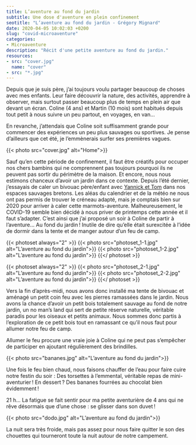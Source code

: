```yaml
---
title: L’aventure au fond du jardin
subtitle: Une dose d'aventure en plein confinement
seotitle: "L’aventure au fond du jardin - Grégory Mignard"
date: 2020-04-05 10:02:03 +0200
slug: "covid-microaventure"
categories:
- Microaventure
description: "Récit d'une petite aventure au fond du jardin."
resources:
- src: "cover.jpg"
  name: "cover"
- src: "*.jpg"
---
```


Depuis que je suis père, j’ai toujours voulu partager beaucoup de choses avec mes enfants. Leur faire découvrir la nature, des activités, apprendre à observer, mais surtout passer beaucoup plus de temps en plein air que devant un écran.
Coline (4 ans) et Martin (10 mois) sont habitués depuis tout petit à nous suivre un peu partout, en voyages, en van…

En revanche, j’attendais que Coline soit suffisamment grande pour commencer des expériences un peu plus sauvages ou sportives. Je pense d’ailleurs que cet été, je l’emmènerais surfer ses premières vagues.

{{< photo src="cover.jpg" alt="Home">}}

Sauf qu’en cette période de confinement, il faut être créatifs pour occuper nos chers bambins qui ne comprennent pas toujours pourquoi ils ne peuvent pas sortir du périmètre de la maison. Et encore, nous nous estimons chanceux d’avoir un jardin dans ce contexte.
Depuis l’été dernier, j’essayais de caler un bivouac père/enfant avec [Yannick et Tom](https://vadrouilles.co) dans nos espaces sauvages bretons. Les aléas du calendrier et de la météo ne nous ont pas permis de trouver le créneau adapté, mais je comptais bien sur 2020 pour arriver à caler cette marmots-aventure. Malheureusement, le COVID-19 semble bien décidé à nous priver de printemps cette année et il faut s’adapter. C’est ainsi que j’ai proposé un soir à Coline de partir à l’aventure… Au fond du jardin ! Inutile de dire qu’elle était surexcitée à l’idée de dormir dans la tente et de manger autour d’un feu de camp.

{{< photoset always="2" >}}
{{< photo src="photoset_1-1.jpg" alt="L’aventure au fond du jardin">}}
{{< photo src="photoset_1-2.jpg" alt="L’aventure au fond du jardin">}}
{{</ photoset >}}

{{< photoset always="2" >}}
{{< photo src="photoset_2-1.jpg" alt="L’aventure au fond du jardin">}}
{{< photo src="photoset_2-2.jpg" alt="L’aventure au fond du jardin">}}
{{</ photoset >}}

Vers la fin d’après-midi, nous avons donc installé ma tente de bivouac et aménagé un petit coin feu avec les pierres ramassées dans le jardin. Nous avons la chance d’avoir un petit bois totalement sauvage au fond de notre jardin, un no man’s land qui sert de petite réserve naturelle, véritable paradis pour les oiseaux et petits animaux. Nous sommes donc partis à l’exploration de ce petit bois tout en ramassant ce qu’il nous faut pour allumer notre feu de camp.

Allumer le feu procure une vraie joie à Coline qui ne peut pas s’empêcher de participer en ajoutant régulièrement des brindilles.

{{< photo src="bananes.jpg" alt="L’aventure au fond du jardin">}}

Une fois le feu bien chaud, nous faisons chauffer de l’eau pour faire cuire notre festin du soir : Des torsettes à l’emmental, véritable repas de mini-aventurier ! En dessert ? Des bananes fourrées au chocolat bien évidemment !

21 h… La fatigue se fait sentir pour ma petite aventurière de 4 ans qui ne rêve désormais que d’une chose : se glisser dans son duvet !

{{< photo src="dodo.jpg" alt="L’aventure au fond du jardin">}}

La nuit sera très froide, mais pas assez pour nous faire quitter le son des chouettes qui tourneront toute la nuit autour de notre campement.

